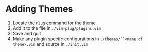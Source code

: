 # Adding Themes

1. Locate the `Plug` command for the theme
2. Add it to the file in `./vim-plug/plugins.vim`
3. Save and quit
4. Make any plugin specifc configurations in ` ./themes/``<name of theme>.vim ` and source in
   `./init.vim`
